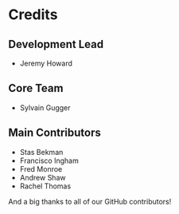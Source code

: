 # Credits

## Development Lead

- Jeremy Howard

## Core Team

- Sylvain Gugger

## Main Contributors

- Stas Bekman
- Francisco Ingham
- Fred Monroe
- Andrew Shaw
- Rachel Thomas

And a big thanks to all of our GitHub contributors!

